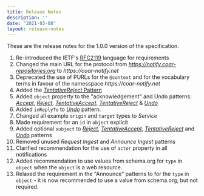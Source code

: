 ```yaml
---
title: Release Notes
description: ''
date: "2021-03-08"
layout: release-notes
---
```


These are the release notes for the 1.0.0 version of the specification.

1. Re-introduced the IETF's [RFC2119](https://www.ietf.org/rfc/rfc2119.txt) language for requirements
2. Changed the main URL for the protocol from _https://notify.coar-repositories.org_ to _https://coar-notify.net_
3. Deprecated the use of PURLs for the `@context` and for the vocabulary terms in favour of the namesspace _https://coar-notify.net_
4. Added the [_TentativeReject_ Pattern](/specification/1.0.0/tentative-reject)
5. Added `object` property to the "acknowledgement" and Undo patterns: [_Accept_](/specification/1.0.0/accept), [_Reject_](/specification/1.0.0/reject), [_TentativeAccept_](/specification/1.0.0/tentative-accept), [_TentativeReject_](/specification/1.0.0/tentative-reject) & [_Undo_](http://localhost:1313/specification/1.0.0/undo-offer)
6. Added `inReplyTo` to [_Undo_](http://localhost:1313/specification/1.0.0/undo-offer) pattern.
7. Changed all example `origin` and `target` types to _Service_
8. Made requirement for an `id` in `object` explicit
9. Added optional `subject` to [_Reject_](http://localhost:1313/specification/1.0.0/reject), [_TentativeAccept_](http://localhost:1313/specification/1.0.0/tentative-accept), [_TentativeReject_](http://localhost:1313/specification/1.0.0/tentative-reject) and [_Undo_](http://localhost:1313/specification/1.0.0/undo-offer) patterns
10. Removed unused *Request Ingest* and *Announce Ingest* patterns
11. Clarified recommendation for the use of `actor` property in all notifications
12. Added recommendation to use values from schema.org for `type` in `object` when the `object` is a web resource.
13. Relaxed the requirement in the "Announce" patterns to for the `type` in `object` - it is now recommended to use a value from schema.org, but not required.